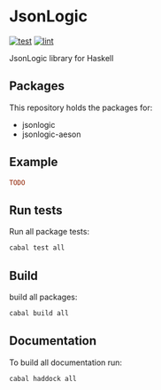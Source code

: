 # JsonLogic

[![test](https://github.com/JTeeuwissen/json-logic-haskell/actions/workflows/Test.yaml/badge.svg)](https://github.com/JTeeuwissen/json-logic-haskell/actions/workflows/Test.yaml)
[![lint](https://github.com/JTeeuwissen/json-logic-haskell/actions/workflows/Linting.yaml/badge.svg)](https://github.com/JTeeuwissen/json-logic-haskell/actions/workflows/Linting.yaml)

JsonLogic library for Haskell

## Packages

This repository holds the packages for: 

* jsonlogic
* jsonlogic-aeson

## Example
```hs
TODO
```

## Run tests

Run all package tests:

```bash
cabal test all
```

## Build

build all packages:

```bash
cabal build all
```

## Documentation

To build all documentation run:

```bash
cabal haddock all
```
